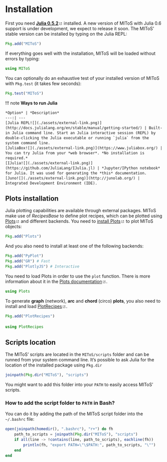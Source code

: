 
# Installation

First you need [**Julia 0.5.2**![](./assets/external-link.png)](https://julialang.org/downloads/oldreleases.html)
installed. A new version of MIToS with Julia 0.6 support is under development, we expect to
release it soon. The MIToS' stable version can be installed by typing on the Julia REPL:  

```julia
Pkg.add("MIToS")
```

If everything goes well with the installation, MIToS will be loaded without errors by typing:  

```julia
using MIToS
```

You can optionally do an exhaustive test of your installed version of MIToS with `Pkg.test` (it takes few seconds):  

```julia
Pkg.test("MIToS")
```

!!! note
    **Ways to run Julia**  

    *Option* | *Description*  
    ---:| ---  
    [Julia REPL![](./assets/external-link.png)](http://docs.julialang.org/en/stable/manual/getting-started/) | Built-in Julia command line. Start an Julia interactive session (REPL) by double-clicking the Julia executable or running `julia` from the system command line.
    [JuliaBox![](./assets/external-link.png)](https://www.juliabox.org/) | You can try Julia from your *web browser*. *No installation is required.*
    [IJulia![](./assets/external-link.png)](https://github.com/JuliaLang/IJulia.jl) | *Jupyter/IPython notebook* for Julia. It was used for generating the *this* documentation.
    [Juno![](./assets/external-link.png)](http://junolab.org/) | Integrated Development Environment (IDE).  



## Plots installation

Julia plotting capabilities are available through external packages. MIToS make use of
 *RecipesBase* to define plot recipes, which can be plotted using
 [Plots![](./assets/external-link.png)](https://juliaplots.github.io/) and different
 backends. You need to [install Plots![](./assets/external-link.png)](https://juliaplots.github.io/install/)
 to plot MIToS objects:  

```julia
Pkg.add("Plots")
```

And you also need to install at least one of the following backends:  

```julia
Pkg.add("PyPlot")
Pkg.add("GR") # Fast
Pkg.add("PlotlyJS") # Interactive
```

You need to load Plots in order to use the `plot` function. There is more information about
it in the [Plots documentation![](./assets/external-link.png)](https://juliaplots.github.io/).  

```julia
using Plots
```

To generate **graph** (network), **arc** and **chord** (circo) **plots**, you also need to
install and load [PlotRecipes![](./assets/external-link.png)](https://github.com/JuliaPlots/PlotRecipes.jl).  

```julia  
Pkg.add("PlotRecipes")

using PlotRecipes
```

## Scripts location

The MIToS’ scripts are located in the `MIToS/scripts` folder and can be runned from your
system command line. It’s possible to ask Julia for the location of the installed package
using `Pkg.dir`  


```julia
joinpath(Pkg.dir("MIToS"), "scripts")
```

You might want to add this folder into your `PATH` to easily access MIToS’ scripts.  

### How to add the script folder to `PATH` in Bash?

You can do it by adding the path of the MIToS script folder into the `~/.bashrc` file:

```julia
open(joinpath(homedir(), ".bashrc"), "r+") do fh
    path_to_scripts = joinpath(Pkg.dir("MIToS"), "scripts")
    if all(line -> !contains(line, path_to_scripts), eachline(fh))
        println(fh, "export PATH=\"\$PATH:", path_to_scripts, "\"")
    end
end
```
